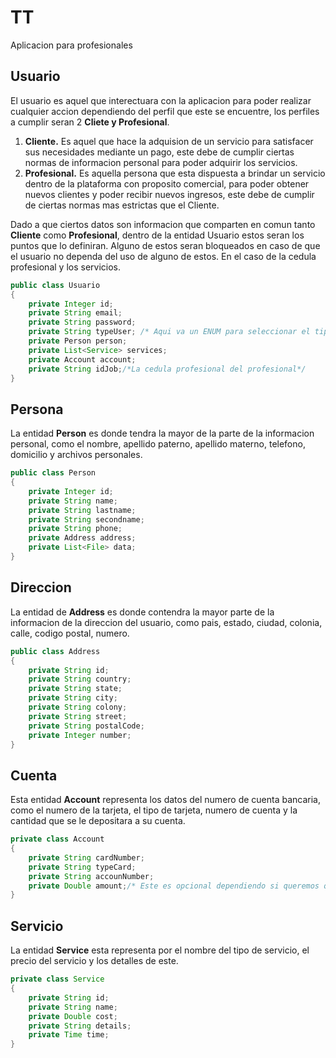 # TT
 Aplicacion para profesionales
## Usuario
El usuario es aquel que interectuara con la aplicacion para poder realizar cualquier accion dependiendo
del perfil que este se encuentre, los perfiles a cumplir seran 2  **Cliete y Profesional**.

1. **Cliente.** Es aquel que hace la adquision de un servicio para satisfacer sus necesidades mediante un pago, este debe de cumplir ciertas normas de informacion personal para poder adquirir los servicios.
2. **Profesional.** Es aquella persona que esta dispuesta a brindar un servicio dentro de la plataforma con proposito comercial, para poder obtener nuevos clientes y poder recibir nuevos ingresos, este debe de cumplir de ciertas normas mas estrictas que el Cliente.

Dado a que ciertos datos son informacion que comparten en comun tanto **Cliente** como **Profesional**, dentro de la entidad Usuario estos seran los puntos que lo definiran. Alguno de estos seran bloqueados en caso de que el usuario no dependa del uso de alguno de estos. En el caso de la cedula profesional y los servicios.

``` java
public class Usuario
{
    private Integer id;
    private String email;
    private String password;
    private String typeUser; /* Aqui va un ENUM para seleccionar el tipo de usario Cliente o Profesional, con esto se habilitaran unos campos*/
    private Person person;
    private List<Service> services;
    private Account account;
    private String idJob;/*La cedula profesional del profesional*/ 
}
```

## Persona
La entidad **Person** es donde tendra la mayor de la parte de la informacion personal, como el nombre, apellido paterno, apellido materno, telefono, domicilio y archivos personales.

``` java
public class Person
{
    private Integer id;
    private String name;
    private String lastname;
    private String secondname;
    private String phone;
    private Address address;
    private List<File> data;
}
```

## Direccion
La entidad de **Address** es donde contendra la mayor parte de la informacion de la direccion del usuario, como pais, estado, ciudad, colonia, calle, codigo postal, numero.

``` java
public class Address
{
    private String id;
    private String country;
    private String state;
    private String city;
    private String colony;
    private String street;
    private String postalCode;
    private Integer number;
}
```
## Cuenta
Esta entidad **Account** representa los datos del numero de cuenta bancaria, como el numero de la tarjeta, el tipo de tarjeta, numero de cuenta y la cantidad que se le depositara a su cuenta.

``` java
private class Account
{
    private String cardNumber;
    private String typeCard;
    private String accounNumber;
    private Double amount;/* Este es opcional dependiendo si queremos que tenga una vista de sus ingresos*/
}
```

## Servicio 
La entidad **Service** esta representa por el nombre del tipo de servicio, el precio del servicio y los detalles de este.

``` java
private class Service
{
    private String id;
    private String name;
    private Double cost;
    private String details;
    private Time time;
}
```